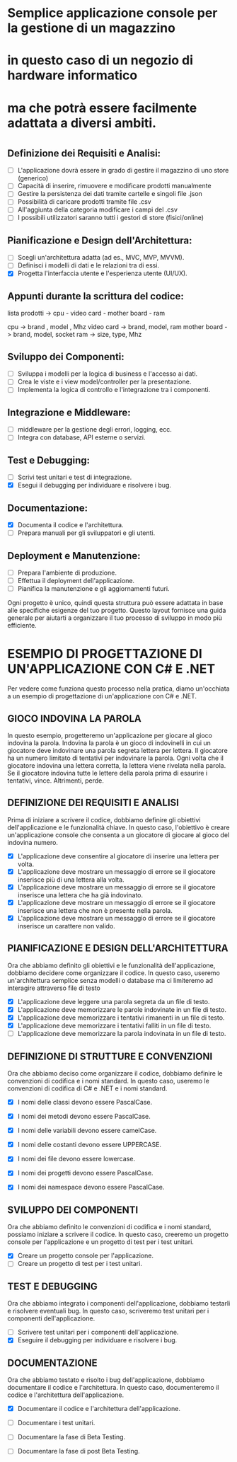 # Semplice applicazione console per la gestione di un magazzino
# in questo caso di un negozio di hardware informatico
# ma che potrà essere facilmente adattata a diversi ambiti.

#
#


## Definizione dei Requisiti e Analisi:

-   [ ] L'applicazione dovrà essere in grado di gestire il magazzino di uno store (generico)
-   [ ] Capacità di inserire, rimuovere e modificare prodotti manualmente
-   [ ] Gestire la persistenza dei dati tramite cartelle e singoli file .json
-   [ ] Possibilità di caricare prodotti tramite file .csv
-   [ ] All'aggiunta della categoria modificare i campi del .csv
-   [ ] I possibili utilizzatori saranno tutti i gestori di store (fisici/online)

## Pianificazione e Design dell'Architettura:

-  [ ] Scegli un'architettura adatta (ad es., MVC, MVP, MVVM).
-  [ ] Definisci i modelli di dati e le relazioni tra di essi.
-  [x] Progetta l'interfaccia utente e l'esperienza utente (UI/UX).

## Appunti durante la scrittura del codice:

lista prodotti -> cpu - video card - mother board - ram 

cpu -> brand , model , Mhz
video card -> brand, model, ram
mother board -> brand, model, socket
ram -> size, type, Mhz 




## Sviluppo dei Componenti:

-  [ ] Sviluppa i modelli per la logica di business e l'accesso ai dati.
-  [ ] Crea le viste e i view model/controller per la presentazione.
-  [ ] Implementa la logica di controllo e l'integrazione tra i componenti.

## Integrazione e Middleware:

-  [ ] middleware per la gestione degli errori, logging, ecc.
-  [ ] Integra con database, API esterne o servizi.

## Test e Debugging:

-  [ ] Scrivi test unitari e test di integrazione.
-  [x] Esegui il debugging per individuare e risolvere i bug.

## Documentazione:

-  [x] Documenta il codice e l'architettura.
-  [ ] Prepara manuali per gli sviluppatori e gli utenti.

## Deployment e Manutenzione:

-  [ ] Prepara l'ambiente di produzione.
-  [ ] Effettua il deployment dell'applicazione.
-  [ ] Pianifica la manutenzione e gli aggiornamenti futuri.

Ogni progetto è unico, quindi questa struttura può essere adattata in base alle specifiche esigenze del tuo progetto. Questo layout fornisce una guida generale per aiutarti a organizzare il tuo processo di sviluppo in modo più efficiente.

# ESEMPIO DI PROGETTAZIONE DI UN'APPLICAZIONE CON C# E .NET

Per vedere come funziona questo processo nella pratica, diamo un'occhiata a un esempio di progettazione di un'applicazione con C# e .NET.

## GIOCO INDOVINA LA PAROLA

In questo esempio, progetteremo un'applicazione per giocare al gioco indovina la parola.
Indovina la parola è un gioco di indovinelli in cui un giocatore deve indovinare una parola segreta lettera per lettera.
Il giocatore ha un numero limitato di tentativi per indovinare la parola.
Ogni volta che il giocatore indovina una lettera corretta, la lettera viene rivelata nella parola.
Se il giocatore indovina tutte le lettere della parola prima di esaurire i tentativi, vince. Altrimenti, perde.

## DEFINIZIONE DEI REQUISITI E ANALISI

Prima di iniziare a scrivere il codice, dobbiamo definire gli obiettivi dell'applicazione e le funzionalità chiave.
In questo caso, l'obiettivo è creare un'applicazione console che consenta a un giocatore di giocare al gioco del indovina numero.
- [x] L'applicazione deve consentire al giocatore di inserire una lettera per volta.
- [x] L'applicazione deve mostrare un messaggio di errore se il giocatore inserisce più di una lettera alla volta.
- [x] L'applicazione deve mostrare un messaggio di errore se il giocatore inserisce una lettera che ha già indovinato.
- [x] L'applicazione deve mostrare un messaggio di errore se il giocatore inserisce una lettera che non è presente nella parola.
- [x] L'applicazione deve mostrare un messaggio di errore se il giocatore inserisce un carattere non valido.

## PIANIFICAZIONE E DESIGN DELL'ARCHITETTURA

Ora che abbiamo definito gli obiettivi e le funzionalità dell'applicazione, dobbiamo decidere come organizzare il codice.
In questo caso, useremo un'architettura semplice senza modelli o database ma ci limiteremo ad interagire attraverso file di testo
- [x] L'applicazione deve leggere una parola segreta da un file di testo.
- [x] L'applicazione deve memorizzare le parole indovinate in un file di testo.
- [x] L'applicazione deve memorizzare i tentativi rimanenti in un file di testo.
- [x] L'applicazione deve memorizzare i tentativi falliti in un file di testo.
- [ ] L'applicazione deve memorizzare la parola indovinata in un file di testo.

## DEFINIZIONE DI STRUTTURE E CONVENZIONI

Ora che abbiamo deciso come organizzare il codice, dobbiamo definire le convenzioni di codifica e i nomi standard.
In questo caso, useremo le convenzioni di codifica di C# e .NET e i nomi standard.
- [x] I nomi delle classi devono essere PascalCase.
- [x] I nomi dei metodi devono essere PascalCase.
- [x] I nomi delle variabili devono essere camelCase.
- [x] I nomi delle costanti devono essere UPPERCASE.
- [x] I nomi dei file devono essere lowercase.
- [x] I nomi dei progetti devono essere PascalCase.
- [x] I nomi dei namespace devono essere PascalCase.


## SVILUPPO DEI COMPONENTI

Ora che abbiamo definito le convenzioni di codifica e i nomi standard, possiamo iniziare a scrivere il codice.
In questo caso, creeremo un progetto console per l'applicazione e un progetto di test per i test unitari.
- [x] Creare un progetto console per l'applicazione.
- [ ] Creare un progetto di test per i test unitari.

## TEST E DEBUGGING

Ora che abbiamo integrato i componenti dell'applicazione, dobbiamo testarli e risolvere eventuali bug.
In questo caso, scriveremo test unitari per i componenti dell'applicazione.
- [ ] Scrivere test unitari per i componenti dell'applicazione.
- [x] Eseguire il debugging per individuare e risolvere i bug.

## DOCUMENTAZIONE

Ora che abbiamo testato e risolto i bug dell'applicazione, dobbiamo documentare il codice e l'architettura.
In questo caso, documenteremo il codice e l'architettura dell'applicazione.
- [x] Documentare il codice e l'architettura dell'applicazione.
- [ ] Documentare i test unitari.
- [ ] Documentare la fase di Beta Testing.

- [ ] Documentare la fase di post Beta Testing.